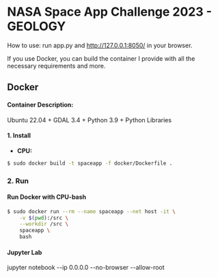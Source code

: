 # NASA Space App Challenge 2023 - GEOLOGY

How to use: run app.py and http://127.0.0.1:8050/ in your browser.

If you use Docker, you can build the container I provide with all the necessary requirements and more.

## Docker
#### Container Description: 
Ubuntu 22.04 + GDAL 3.4 + Python 3.9 + Python Libraries


#### 1. Install


- **CPU:**
```bash
$ sudo docker build -t spaceapp -f docker/Dockerfile .
```


### 2. Run 

#### Run Docker with CPU-bash
```bash
$ sudo docker run --rm --name spaceapp --net host -it \
    -v $(pwd):/src \
    --workdir /src \
    spaceapp \
    bash
```

#### Jupyter Lab

jupyter notebook --ip 0.0.0.0 --no-browser --allow-root